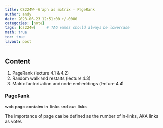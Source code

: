 ```yaml
---
title: CS224W--Graph as matrix - PageRank
author: andy
date: 2023-06-23 12:51:00 +/-0080
categories: [note]
tags: [cs224w]     # TAG names should always be lowercase
math: true
toc: true
layout: post
---
```


## Content
1. PageRank (lecture 4.1 & 4.2)
2. Random walk and restarts  (lecture 4.3)
3. Matrix factorization and node embeddings (lecture 4.4)

### PageRank

web page contains in-links and out-links

The importance of page can be defined as the number of in-links, AKA links as votes

